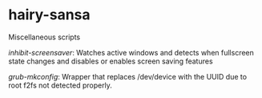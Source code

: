 # hairy-sansa
Miscellaneous scripts

_inhibit-screensaver_: Watches active windows and detects when fullscreen state changes and disables or enables screen saving features

_grub-mkconfig_: Wrapper that replaces /dev/device with the UUID due to root f2fs not detected properly.
